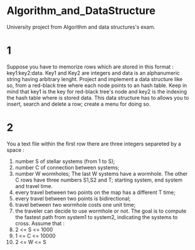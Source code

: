 # Algorithm_and_DataStructure

University project from Algorithm and data structures's exam.

# 1
Suppose you have to memorize rows which are stored in this format : key1:key2:data.
Key1 and Key2 are integers and data is an alphanumeric string having arbitrary lenght. 
Project and implement a data structure like so, from a red-black tree where each node points to an hash table. Keep in mind that key1 is the key for red-black tree's node and key2 is the indexing the hash table where is stored data.
This data structure has to allows you to insert, search and delete a row; create a menu for doing so.


# 2
You a text file within the first row there are three integers separeted by a space : 
  1. number S of stellar systems (from 1 to S);
  2. number C of connection between systems;
  3. number W wormholes;
The last W systems have a wormhole.
The other C rows have three numbers S1,S2 and T; starting system, end system and travel time.
  1. every travel between two points on the map has a different T time;
  2. every travel between two points is bidirectional;
  3. travel between two wormhole costs one unit time;
  4. the traveler can decide to use wormhole or not.
The goal is to compute the fastest path from system1 to system2, indicating the systems to cross.
Assume that :
  1. 2 <= S <= 1000
  2. 1 <= C <= 10000
  3. 2 <= W <= S
